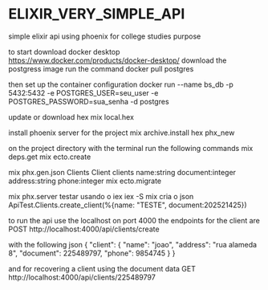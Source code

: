 # ELIXIR_VERY_SIMPLE_API
simple elixir api using phoenix for college studies purpose

to start download docker desktop https://www.docker.com/products/docker-desktop/
download the postgress image run the command
docker pull postgres

then set up the container configuration
docker run --name bs_db -p 5432:5432 -e POSTGRES_USER=seu_user -e POSTGRES_PASSWORD=sua_senha -d postgres

update or download hex
mix local.hex

install phoenix server for the project
mix archive.install hex phx_new

on the project directory with the terminal run the following commands
mix deps.get
mix ecto.create

mix phx.gen.json Clients Client clients name:string document:integer address:string phone:integer
mix ecto.migrate

mix phx.server
testar usando o iex
iex -S mix
cria o json
ApiTest.Clients.create_client(%{name: "TESTE", document:202521425})

to run the api use the localhost on port 4000
the endpoints for the client are
POST http://localhost:4000/api/clients/create

with the following json
{
  "client": {
		"name": "joao",
  	"address": "rua alameda 8",
  	"document": 225489797,
  	"phone": 9854745
	}
}

and for recovering a client using the document data
GET http://localhost:4000/api/clients/225489797
